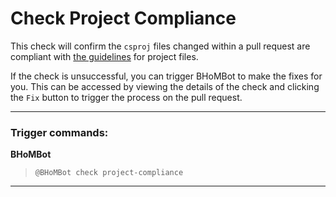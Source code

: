 # Check Project Compliance

This check will confirm the `csproj` files changed within a pull request are compliant with [the guidelines](https://bhom.xyz/documentation/DevOps/Code%20Compliance%20and%20CI/Compliance%20Checks/Project-References-and-Build-Paths/) for project files.

If the check is unsuccessful, you can trigger BHoMBot to make the fixes for you. This can be accessed by viewing the details of the check and clicking the `Fix` button to trigger the process on the pull request.

***

### Trigger commands:

**BHoMBot**
>`@BHoMBot check project-compliance`

***
